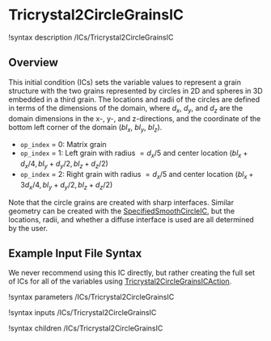 # Tricrystal2CircleGrainsIC

!syntax description /ICs/Tricrystal2CircleGrainsIC

## Overview

This initial condition (ICs) sets the variable values to represent a grain structure with the two grains represented by circles in 2D and spheres in 3D embedded in a third grain. The locations and radii of the circles are defined in terms of the dimensions of the domain, where $d_x$, $d_y$, and $d_z$ are the domain dimensions in the x-, y-, and z-directions, and the coordinate of the bottom left corner of the domain ($bl_x$, $bl_y$, $bl_z$).

- `op_index` = 0: Matrix grain
- `op_index` = 1: Left grain with radius $= d_x/5$ and center location ($bl_x+d_x/4, bl_y+d_y/2, bl_z+d_z/2$)
- `op_index` = 2: Right grain with radius $= d_x/5$ and center location ($bl_x+3d_x/4, bl_y+d_y/2, bl_z+d_z/2$)

Note that the circle grains are created with sharp interfaces. Similar geometry can be created with the [SpecifiedSmoothCircleIC](/SpecifiedSmoothCircleIC), but the locations, radii, and whether a diffuse interface is used are all determined by the user.

## Example Input File Syntax

We never recommend using this IC directly, but rather creating the full set of ICs for all of the variables using [Tricrystal2CircleGrainsICAction](Tricrystal2CircleGrainsICAction.md).

!syntax parameters /ICs/Tricrystal2CircleGrainsIC

!syntax inputs /ICs/Tricrystal2CircleGrainsIC

!syntax children /ICs/Tricrystal2CircleGrainsIC
